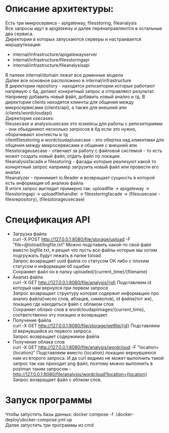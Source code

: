 # Описание архитектуры:
Есть три микросервиса - apigateway, filesstoring, fileanalysis \
Все запросы идут в apigateway и далее перенаправляются в остальные два сервиса. \
Директории в которых запускаются серверы и настраивается маршрутизация:
- internal/infrastructure/apigatewayserver
- internal/infrastructure/filesstoringapi
- internal/infrastructure/fileanalysisapi

В папеке internal/domain лежат все доменные модели \
Далее все основное расположено в internal/infrastructure \
В директории repository - находятся репозитории которые работают напрямую с бд, делают конкретный запрос и отправляют результат. \
Например добавить новый файл, добавить новый анализ и тд.
В директории clients находятся клиенты для общения между микросервисами (clients/api), а также для внешней апи (clients/wordcloudapi) \
Директория usecases: \
fileusecase и analysisusecase это юзкейсы для работы с репозиториями - они обьединяют несколько запросов в бд если это нужно, оборачивают контексты и тд \
clientfilesstoring и wordcloudapiusecase - это обертка над клиентами для общения между микросервисами и общения с внешней апи. \
filesstorageusecase - отвечает за работу с файловой системой - то есть может создать новый файл, отдать файл по локации. \
fileanalysisfacade и filesstoring - фасады которые реализуют какой то конкретный запрос например загрузить новый файл или провести его анализ \
fileanalyzer - принимает io.Reader и возвращает сущность в которой есть информация об анализе файла \
В итоге запрос выглядит примерно так:
uploadfile -> apigateway -> filesstoringapi -> uploadfilehandler -> filesstoringfacade -> (filesusecase - filesrepository), (filesstorageusecase)

# Спецификация API
- Загрузка файла\
curl -X POST http://127.0.0.1:8080/file/storage/upload -F "file=@toload/bigfile.txt"
Можно подставить какой-то свой файл вместо bigfile.txt, я решил что пусть все файлы которые мы хотим подгружать будут лежать в папке toload \
Запрос возвращает uuid файла со статусом OK либо с плохим статусом и информации об ошибке\
Сохраняет файл он в папку uploaded/{current_time}/{filename}
- Анализ файла\
curl -X GET http://127.0.0.1:8080/file/analysis/{id}
Подставляем id который нам вернулся при первом запросе\
Запрос возвращает структуру которая содержит информацию про анализ файла(число слов, абзацев, символов), id файла(тот же), локацию где находиться файл с облаком слов\
Сохраняет облако слов в wordcloudapiimages/{current_time}, соответственно эту локацию и возвращает.
- Получение файла\
curl -X GET http://127.0.0.1:8080/file/storage/getfile/{id}
Подставляем id вернувшийся из первого запроса\
Запрос возвращает содержимое файла
- Получение облака слов\
curl -X GET http://127.0.0.1:8080/file/analysis/wordcloud -F "location={location}"
Подставляем вместо {location} локацию вернувшеюся нам из второго запроса. И да curl видимо не может выполнить такой запрос так как приходит png файл, поэтому можно выполнить в postman таким запросом - http://127.0.0.1:8080/file/analysis/wordcloud?location={location} \
Запрос возвращает файл с облком слов.

# Запуск программы
Чтобы запустить базы данных: docker compose -f .\docker-deploy\docker-compose.yml up \
Далее запустить три программы из cmd
